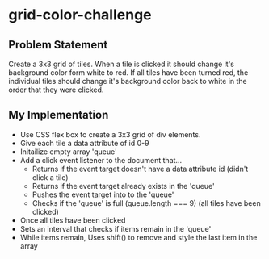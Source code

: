 # grid-color-challenge

## Problem Statement

Create a 3x3 grid of tiles. When a tile is clicked it should change it's background color form white to red. 
If all tiles have been turned red, the individual tiles should change it's background color back to white in the order that they were clicked.

## My Implementation

- Use CSS flex box to create a 3x3 grid of div elements.
- Give each tile a data attribute of id 0-9
- Initailize empty array 'queue'
- Add a click event listener to the document that...
  - Returns if the event target doesn't have a data attribute id (didn't click a tile)
  - Returns if the event target already exists in the 'queue'
  - Pushes the event target into to the 'queue'
  - Checks if the 'queue' is full (queue.length === 9) (all tiles have been clicked)
 - Once all tiles have been clicked 
  - Sets an interval that checks if items remain in the 'queue'
  - While items remain, Uses shift() to remove and style the last item in the array
